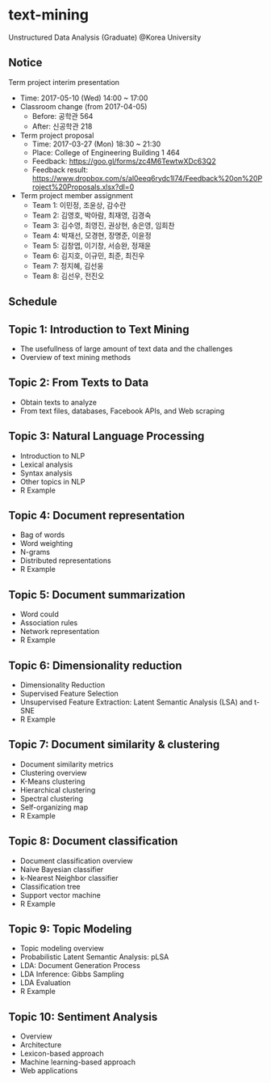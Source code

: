 # text-mining
Unstructured Data Analysis (Graduate) @Korea University

## Notice
Term project interim presentation
  * Time: 2017-05-10 (Wed) 14:00 ~ 17:00
* Classroom change (from 2017-04-05)
  * Before: 공학관 564
  * After: 신공학관 218
* Term project proposal
  * Time: 2017-03-27 (Mon) 18:30 ~ 21:30
  * Place: College of Engineering Building 1 464
  * Feedback: https://goo.gl/forms/zc4M6TewtwXDc63Q2
  * Feedback result: https://www.dropbox.com/s/al0eeq6rydc1l74/Feedback%20on%20Project%20Proposals.xlsx?dl=0
* Term project member assignment
   * Team 1: 이민정, 조윤상, 감수란
   * Team 2: 김영호, 박아람, 최재영, 김경숙
   * Team 3: 김수영, 최영진, 권상현, 송은영, 임희찬
   * Team 4: 박재선, 모경현, 장명준, 이윤정
   * Team 5: 김창엽, 이기창, 서승완, 정재윤
   * Team 6: 김지호, 이규민, 최준, 최진우
   * Team 7: 정지혜, 김선웅
   * Team 8: 김선우, 전진오
  
## Schedule
## Topic 1: Introduction to Text Mining
* The usefullness of large amount of text data and the challenges
* Overview of text mining methods

## Topic 2: From Texts to Data
* Obtain texts to analyze
* From text files, databases, Facebook APIs, and Web scraping

## Topic 3: Natural Language Processing
* Introduction to NLP
* Lexical analysis
* Syntax analysis
* Other topics in NLP
* R Example

## Topic 4: Document representation
* Bag of words
* Word weighting
* N-grams
* Distributed representations
* R Example

## Topic 5: Document summarization
* Word could
* Association rules
* Network representation
* R Example

## Topic 6: Dimensionality reduction
* Dimensionality Reduction
* Supervised Feature Selection
* Unsupervised Feature Extraction: Latent Semantic Analysis (LSA) and t-SNE
* R Example

## Topic 7: Document similarity & clustering
* Document similarity metrics
* Clustering overview
* K-Means clustering
* Hierarchical clustering
* Spectral clustering
* Self-organizing map
* R Example

## Topic 8: Document classification
* Document classification overview
* Naive Bayesian classifier
* k-Nearest Neighbor classifier
* Classification tree
* Support vector machine
* R Example

## Topic 9: Topic Modeling
* Topic modeling overview
* Probabilistic Latent Semantic Analysis: pLSA
* LDA: Document Generation Process
* LDA Inference: Gibbs Sampling
* LDA Evaluation
* R Example

## Topic 10: Sentiment Analysis
* Overview
* Architecture
* Lexicon-based approach
* Machine learning-based approach
* Web applications
